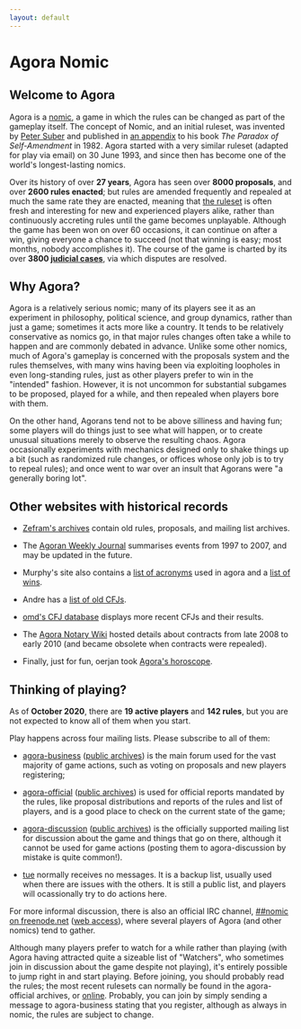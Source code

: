 ```yaml
---
layout: default
---
```


# Agora Nomic

<div class="row" markdown="1">

<div class="col-md-6" markdown="1">

## Welcome to Agora

Agora is a [nomic](https://en.wikipedia.org/wiki/Nomic), a game in
which the rules can be changed as part of the gameplay itself.  The
concept of Nomic, and an initial ruleset, was invented by [Peter
Suber](http://www.earlham.edu/~peters/hometoc.htm) and published in
[an appendix](http://www.earlham.edu/~peters/writing/nomic.htm) to his
book *The Paradox of Self-Amendment* in 1982. Agora started with a
very similar ruleset (adapted for play via email) on 30 June 1993, and
since then has become one of the world's longest-lasting nomics.

Over its history of over **27 years**, Agora has seen over **8000
proposals**, and over **2600 rules enacted**; but rules are amended
frequently and repealed at much the same rate they are enacted,
meaning that [the ruleset](/ruleset) is often fresh and interesting
for new and experienced players alike, rather than continuously
accreting rules until the game becomes unplayable.  Although the game
has been won on over 60 occasions, it can continue on after a win,
giving everyone a chance to succeed (not that winning is easy; most
months, nobody accomplishes it).  The course of the game is charted by
its over **3800 [judicial
cases](https://faculty.washington.edu/kerim/nomic/cases/)**, via which
disputes are resolved.

## Why Agora?
Agora is a relatively serious nomic; many of its players see it as an
experiment in philosophy, political science, and group dynamics,
rather than just a game; sometimes it acts more like a country.  It
tends to be relatively conservative as nomics go, in that major rules
changes often take a while to happen and are commonly debated in
advance.  Unlike some other nomics, much of Agora's gameplay is
concerned with the proposals system and the rules themselves, with
many wins having been via exploiting loopholes in even long-standing
rules, just as other players prefer to win in the "intended" fashion.
However, it is not uncommon for substantial subgames to be proposed,
played for a while, and then repealed when players bore with them.

On the other hand, Agorans tend not to be above silliness and having
fun; some players will do things just to see what will happen, or to
create unusual situations merely to observe the resulting chaos.
Agora occasionally experiments with mechanics designed only to shake
things up a bit (such as randomized rule changes, or offices whose
only job is to try to repeal rules); and once went to war over an
insult that Agorans were "a generally boring lot".

## Other websites with historical records
* [Zefram's archives](http://www.fysh.org/~zefram/agora/) contain old
  rules, proposals, and mailing list archives.

* The [Agoran Weekly Journal](http://zenith.homelinux.net/awj.php)
  summarises events from 1997 to 2007, and may be updated in the
  future.

* Murphy's site also contains a [list of
  acronyms](http://zenith.homelinux.net/agora_acronyms.php) used in
  agora and a [list of
  wins](http://zenith.homelinux.net/agora_winners.php).

* Andre has a [list of old
  CFJs](http://web.archive.org/web/20130115221259/http://www.win.tue.nl/~engels/stare.txt).

* [omd's CFJ database](http://cfj.qoid.us) displays more recent CFJs
  and their results.

* The [Agora Notary Wiki](http://agora-notary.wikidot.com/) hosted
  details about contracts from late 2008 to early 2010 (and became
  obsolete when contracts were repealed).

* Finally, just for fun, oerjan took [Agora's
  horoscope](http://home.nvg.org/~oerjan/agora-horoscope/).
  
</div>

<div class="col-md-6" markdown="1"> 

## Thinking of playing?
As of **October 2020**, there are **19 active players** and **142 rules**,
but you are not expected to know all of them when you start.

Play happens across four mailing lists. Please subscribe to all of them:

* [agora-business](http://www.agoranomic.org/cgi-bin/mailman/listinfo/agora-business)
  ([public
  archives](http://www.mail-archive.com/agora-business@agoranomic.org/info.html))
  is the main forum used for the vast majority of game actions, such
  as voting on proposals and new players registering;

* [agora-official](http://www.agoranomic.org/cgi-bin/mailman/listinfo/agora-official)
  ([public
  archives](http://www.mail-archive.com/agora-official@agoranomic.org/info.html))
  is used for official reports mandated by the rules, like proposal
  distributions and reports of the rules and list of players, and is a
  good place to check on the current state of the game;

* [agora-discussion](http://www.agoranomic.org/cgi-bin/mailman/listinfo/agora-discussion)
  ([public
  archives](http://www.mail-archive.com/agora-discussion@agoranomic.org/info.html))
  is the officially supported mailing list for discussion about the
  game and things that go on there, although it cannot be used for
  game actions (posting them to agora-discussion by mistake is quite
  common!).

* [tue](http://listserver.tue.nl/mailman/listinfo/agora) normally
  receives no messages. It is a backup list, usually used when there
  are issues with the others. It is still a public list, and players
  will ocassionally try to do actions here.
 
For more informal discussion, there is also an official IRC channel,
[##nomic on freenode.net](irc:irc.freenode.net/##nomic) ([web
access](http://webchat.freenode.net/?channels=%23%23nomic)), where
several players of Agora (and other nomics) tend to gather.
      
Although many players prefer to watch for a while rather than playing
(with Agora having attracted quite a sizeable list of "Watchers", who
sometimes join in discussion about the game despite not playing), it's
entirely possible to jump right in and start playing.  Before joining,
you should probably read the rules; the most recent rulesets can
normally be found in the agora-official archives, or
[online](/ruleset/flr.txt).  Probably, you can join by simply sending
a message to agora-business stating that you register, although as
always in nomic, the rules are subject to change.

</div>

</div>
